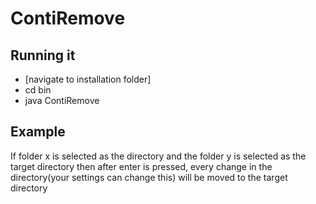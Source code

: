 # ContiRemove
## Running it
* [navigate to installation folder]
* cd bin
* java ContiRemove
## Example
 If folder x is selected as the directory and the folder y is selected as the target directory then after enter is pressed, every change in the directory(your settings can change this) will be moved to the target directory
